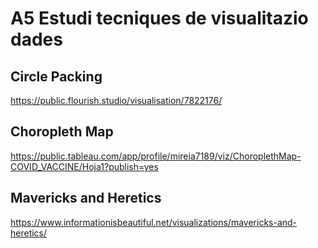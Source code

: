 # A5 Estudi tecniques de visualitazio dades

## Circle Packing 

https://public.flourish.studio/visualisation/7822176/

## Choropleth Map 

https://public.tableau.com/app/profile/mireia7189/viz/ChoroplethMap-COVID_VACCINE/Hoja1?publish=yes

## Mavericks and Heretics

https://www.informationisbeautiful.net/visualizations/mavericks-and-heretics/
